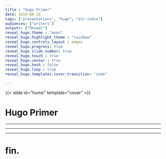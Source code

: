 ```yaml
---
title : "Hugo Primer"
date: 2019-08-15
tags: ["presentations", "hugo", "stc-india"]
audiences: ["writers"]
outputs: ["Reveal"]
reveal_hugo.theme : "moon"
reveal_hugo.highlight_theme : "rainbow"
reveal_hugo.controls_layout : edges
reveal_hugo.progress: true
reveal_hugo.slide_number: true
reveal_hugo.touch : true
reveal_hugo.center : true
reveal_hugo.hash : false
reveal_hugo.loop : true
reveal_hugo.templates.cover.transition: "zoom"

---
```


{{< slide id="home" template="cover" >}}

# Hugo Primer


---

---

---

# fin.